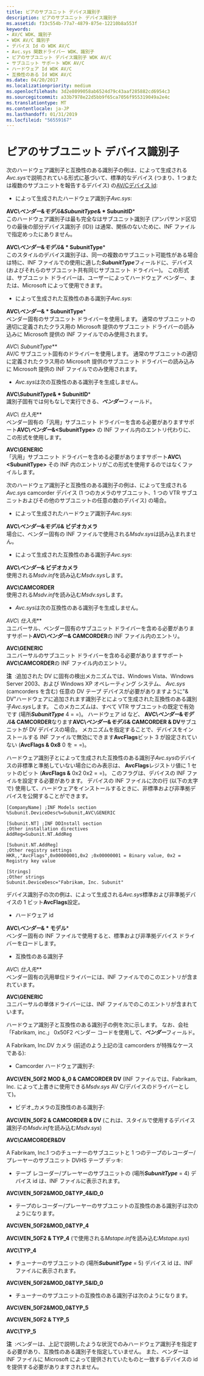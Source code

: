 ```yaml
---
title: ピアのサブユニット デバイス識別子
description: ピアのサブユニット デバイス識別子
ms.assetid: f33c554b-77a7-4879-875e-12210b8a553f
keywords:
- AV/C WDK、識別子
- WDK AV/C 識別子
- デバイス Id の WDK AV/C
- Avc.sys 関数ドライバー WDK、識別子
- ピアのサブユニット デバイス識別子 WDK AV/C
- サブユニット サポート WDK AV/C
- ハードウェア Id WDK AV/C
- 互換性のある Id WDK AV/C
ms.date: 04/20/2017
ms.localizationpriority: medium
ms.openlocfilehash: 3d2e8099058ab6524d79c43aaf285882cd6954c3
ms.sourcegitcommit: a33b7978e22d5bb9f65ca7056f955319049a2e4c
ms.translationtype: MT
ms.contentlocale: ja-JP
ms.lasthandoff: 01/31/2019
ms.locfileid: "56559167"
---
```

# <a name="peer-subunit-device-identifiers"></a>ピアのサブユニット デバイス識別子


次のハードウェア識別子と互換性のある識別子の例は、によって生成される*Avc.sys*で説明されている形式に基づいて、標準的なデバイス (つまり、1 つまたは複数のサブユニットを報告するデバイス) の[AV/Cデバイス Id](av-c-device-identifiers.md):

-   によって生成されたハードウェア識別子*Avc.sys*:

<a href="" id="avc-vendor-model-subunittype-subunitid"></a>**AVC\\*ベンダー*&*モデル*&*SubunitType*& * SubunitID***  
このハードウェア識別子は最も完全なはサブユニット識別子 (アンパサンド区切りの最後の部分デバイス識別子 (ID)) は通常、関係のないために、INF ファイルで指定めったにありません。

<a href="" id="avc-vendor-model-subunittype"></a>**AVC\\*ベンダー*&*モデル*& * SubunitType***  
このスタイルのデバイス識別子は、同一の複数のサブユニット可能性がある場合は特に、INF ファイルでの使用に適した***SubunitType***フィールドに、デバイス (およびそれらのサブユニット共有同じサブユニット ドライバー)。 この形式は、サブユニット ドライバーは、ユーザーによってハードウェア ベンダー、または、Microsoft によって使用できます。

-   によって生成された互換性のある識別子*Avc.sys*:

<a href="" id="avc-vendor-subunittype"></a>**AVC\\*ベンダー*& * SubunitType***  
ベンダー固有のサブユニット ドライバーを使用します。 通常のサブユニットの適切に定義されたクラス用の Microsoft 提供のサブユニット ドライバーの読み込みに Microsoft 提供の INF ファイルでのみ使用されます。

<a href="" id="avc-subunittype"></a>**AVC\\* SubunitType***  
AV/C サブユニット固有のドライバーを使用します。 通常のサブユニットの適切に定義されたクラス用の Microsoft 提供のサブユニット ドライバーの読み込みに Microsoft 提供の INF ファイルでのみ使用されます。

-   *Avc.sys*は次の互換性のある識別子を生成しません。

<a href="" id="avc-subunittype-subunitid"></a>**AVC\\*SubunitType*& * SubunitID***  
識別子固有では何もなしで実行できる、***ベンダー***フィールド。

<a href="" id="avc-vendor"></a>**AVC\\* 仕入先***  
ベンダー固有の「汎用」サブユニット ドライバーを含める必要がありますサポート**AVC\\*ベンダー*&&lt;SubunitType&gt;** の INF ファイル内のエントリ代わりに、この形式を使用します。

<a href="" id="avc-generic"></a>**AVC\\GENERIC**  
「汎用」サブユニット ドライバーを含める必要がありますサポート**AVC\\&lt;SubunitType&gt;** その INF 内のエントリがこの形式を使用するのではなくファイルします。

次のハードウェア識別子と互換性のある識別子の例は、によって生成される*Avc.sys* camcorder デバイス (1 つのカメラのサブユニット、1 つの VTR サブユニットおよびその他のサブユニットの任意の数のデバイス) の場合。

-   によって生成されたハードウェア識別子*Avc.sys*:

<a href="" id="avc-vendor-model-camcorder"></a>**AVC\\*ベンダー*&*モデル*& ビデオカメラ**  
場合に、ベンダー固有の INF ファイルで使用される*Msdv.sys*は読み込まれません。

-   によって生成された互換性のある識別子*Avc.sys*:

<a href="" id="avc-vendor-camcorder"></a>**AVC\\*ベンダー*& ビデオカメラ**  
使用される*Msdv.inf*を読み込む*Msdv.sys*します。

<a href="" id="avc-camcorder"></a>**AVC\\CAMCORDER**  
使用される*Msdv.inf*を読み込む*Msdv.sys*します。

-   *Avc.sys*は次の互換性のある識別子を生成しません。

<a href="" id="avc-vendor"></a>**AVC\\* 仕入先***  
ユニバーサル、ベンダー固有のサブユニット ドライバーを含める必要がありますサポート**AVC\\*ベンダー*& CAMCORDER**の INF ファイル内のエントリ。

<a href="" id="avc-generic"></a>**AVC\\GENERIC**  
ユニバーサルのサブユニット ドライバーを含める必要がありますサポート**AVC\\CAMCORDER**の INF ファイル内のエントリ。

**注**  :追加された DV に固有の検出メカニズムでは、Windows Vista、Windows Server 2003、および Windows XP オペレーティング システム、 *Avc.sys* (camcorders を含む) 任意の DV テープ デバイスが必要がありますように"& DV"ハードウェアに追加されます識別子とによって生成された互換性のある識別子*Avc.sys*します。 このメカニズムは、すべて VTR サブユニットの既定で有効です (場所***SubunitType*** 4 = =)。 ハードウェア id など、 **AVC\\*ベンダー*&*モデル*& CAMCORDER**なります**AVC\\*ベンダー*&*モデル*& CAMCORDER & DV**サブユニットが DV デバイスの場合。 メカニズムを指定することで、デバイスをインストールする INF ファイルで無効にできます**AvcFlags**ビット 3 が設定されていない (**AvcFlags & 0x8** 0 を = =)。

 

ハードウェア識別子とによって生成された互換性のある識別子*Avc.sys*のデバイスの非標準と準拠していない場合にのみ表示は、 **AvcFlags**レジストリ値に 1 セットのビット (**AvcFlags &** 0x2 0x2 = =)。 このフラグは、デバイスの INF ファイルを設定する必要があります。 デバイスの INF ファイルに次の行 (以下の太字で) 使用して、ハードウェアをインストールするときに、非標準および非準拠デバイスを公開することができます。

```INF
[CompanyName] ;INF Models section
%Subunit.DeviceDesc%=Subunit,AVC\GENERIC

[Subunit.NT] ;INF DDInstall section
;Other installation directives
AddReg=Subunit.NT.AddReg

[Subunit.NT.AddReg]
;Other registry settings
HKR,,"AvcFlags",0x00000001,0x2 ;0x00000001 = Binary value, 0x2 = Registry key value

[Strings]
;Other strings
Subunit.DeviceDesc="Fabrikam, Inc. Subunit"
```

デバイス識別子の次の例は、によって生成される*Avc.sys*標準および非準拠デバイスの 1 ビット**AvcFlags**設定。

-   ハードウェア id

<a href="" id="avc-vendor-model"></a>**AVC\\*ベンダー*& * モデル***  
ベンダー固有の INF ファイルで使用すると、標準および非準拠デバイス ドライバーをロードします。

-   互換性のある識別子

<a href="" id="avc-vendor"></a>**AVC\\* 仕入先***  
ベンダー固有の汎用単位ドライバーには、INF ファイルでのこのエントリが含まれています。

<a href="" id="avc-generic"></a>**AVC\\GENERIC**  
ユニバーサルの単体ドライバーには、INF ファイルでのこのエントリが含まれています。

ハードウェア識別子と互換性のある識別子の例を次に示します。 なお、会社「Fabrikam, inc.」 0x50F2 ベンダー コードを使用して、***ベンダー***フィールド。

A Fabrikam, Inc.DV カメラ (前述のよう上記の注 camcorders が特殊なケースである):

-   Camcorder ハードウェア識別子:

<a href="" id="avc-ven-50f2-mod-0-camcorder-dv--can-be-used-by-fabrikam--inc--in-an-inf-file-to-override-msdv-sys-as-the-driver-for-their-av-c-device--"></a>**AVC\\VEN\_50F2 MOD &\_0 & CAMCORDER DV** (INF ファイルでは、Fabrikam, Inc. によって上書きに使用できる*Msdv.sys* AV C/デバイスのドライバーとして)。  

-   ビデオ_カメラの互換性のある識別子:

<a href="" id="avc-ven-50f2-camcorder-dv--this-is-the-style-of-device-identifier-used-in-msdv-inf-to-load-msdv-sys-"></a>**AVC\\VEN\_50F2 & CAMCORDER & DV** (これは、スタイルで使用するデバイス識別子の*Msdv.inf*を読み込む*Msdv.sys*)  

<a href="" id="avc-camcorder-dv"></a>**AVC\\CAMCORDER&DV**  

A Fabrikam, Inc.1 つのチューナーのサブユニットと 1 つのテープのレコーダー/プレーヤーのサブユニット DVHS テープ デッキ:

-   テープ レコーダー/プレーヤーのサブユニットの (場所***SubunitType*** = 4) デバイス id は、INF ファイルに表示されます。

<a href="" id="avc-ven-50f2-mod-0-typ-4-id-0"></a>**AVC\\VEN\_50F2&MOD\_0&TYP\_4&ID\_0**  

-   テープのレコーダー/プレーヤーのサブユニットの互換性のある識別子は次のようになります。

<a href="" id="avc-ven-50f2-mod-0-typ-4"></a>**AVC\\VEN\_50F2&MOD\_0&TYP\_4**  

<a href="" id="avc-ven-50f2-typ-4--used-in-mstape-inf-to-load-mstape-sys-"></a>**AVC\\VEN\_50F2 & TYP\_4** (で使用される*Mstape.inf*を読み込む*Mstape.sys*)  

<a href="" id="avc-typ-4"></a>**AVC\\TYP\_4**  

-   チューナーのサブユニットの (場所***SubunitType*** = 5) デバイス id は、INF ファイルに表示されます。

<a href="" id="avc-ven-50f2-mod-0-typ-5-id-0"></a>**AVC\\VEN\_50F2&MOD\_0&TYP\_5&ID\_0**  

-   チューナーのサブユニットの互換性のある識別子は次のようになります。

<a href="" id="avc-ven-50f2-mod-0-typ-5"></a>**AVC\\VEN\_50F2&MOD\_0&TYP\_5**  

<a href="" id="avc-ven-50f2-typ-5"></a>**AVC\\VEN\_50F2 &AMP; TYP\_5**  

<a href="" id="avc-typ-5"></a>**AVC\\TYP\_5**  

**注**  :ベンダーは、上記で説明したような状況でのみハードウェア識別子を指定する必要があり、互換性のある識別子を指定していません。 また、ベンダーは INF ファイルに Microsoft によって提供されていたものと一致するデバイスの id を提供する必要がありますされません。

 

 

 




